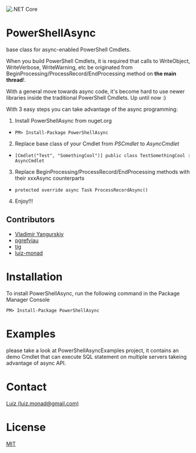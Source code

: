 ![.NET Core](https://github.com/ttrider/PowerShellAsync/workflows/.NET%20Core/badge.svg?branch=master)

# PowerShellAsync
base class for async-enabled PowerShell Cmdlets.

When you build PowerShell Cmdlets, it is required that calls to WriteObject, WriteVerbose, WriteWarning, etc be originated from BeginProcessing/ProcessRecord/EndProcessing method on __the main thread__!.

With a general move towards async code, it's become hard to use newer libraries inside the traditional PowerShell Cmdlets. Up until now :)

With 3 easy steps you can take advantage of the async programming:
 
1. Install PowerShellAsync from nuget.org
  * ``PM> Install-Package PowerShellAsync``


2. Replace base class of your Cmdlet from _PSCmdlet_ to _AsyncCmdlet_
  * ``[Cmdlet("Test", "SomethingCool")]
      public class TestSomethingCool : AsyncCmdlet``


3. Replace BeginProcessing/ProcessRecord/EndProcessing methods with their xxxAsync counterparts
  * ``protected override async Task ProcessRecordAsync()``


4. Enjoy!!!


## Contributors

  * [Vladimir Yangurskiy](https://github.com/ttrider) 
  * [pgrefviau](https://github.com/pgrefviau) 
  * [tig](https://github.com/tig)
  * [luiz-monad](https://github.com/luiz-monad)

# Installation

To install PowerShellAsync, run the following command in the Package Manager Console

``` 
PM> Install-Package PowerShellAsync
```

# Examples

please take a look at PowerShellAsyncExamples project, it contains an demo Cmdlet that can execute SQL statement on multiple servers takeing advantage of async API.

# Contact


[Luiz (luiz.monad@gmail.com)](mailto:luiz.monad@gmail.com)


# License

[MIT](./LICENSE)
